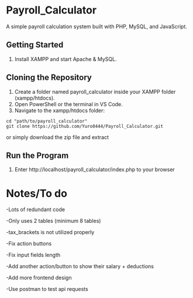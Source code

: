 ﻿# Payroll_Calculator

A simple payroll calculation system built with PHP, MySQL, and JavaScript.

## Getting Started

1. Install XAMPP and start Apache & MySQL.

## Cloning the Repository

1. Create a folder named payroll_calculator inside your XAMPP folder (xampp/htdocs).
2. Open PowerShell or the terminal in VS Code.
3. Navigate to the xampp/htdocs folder:

```
cd "path/to/payroll_calculator"
git clone https://github.com/Yuro0444/Payroll_Calculator.git
```

 or simply download the zip file and extract

## Run the Program

1. Enter http://localhost/payroll_calculator/index.php to your browser


# Notes/To do

-Lots of redundant code

-Only uses 2 tables (minimum 8 tables)

-tax_brackets is not utilized properly

-Fix action buttons

-Fix input fields length

-Add another action/button to show their salary + deductions

-Add more frontend design

-Use postman to test api requests
